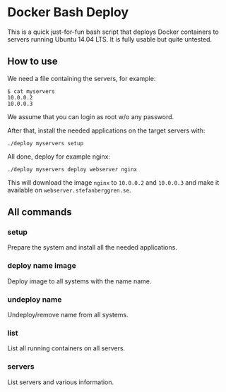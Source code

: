 # Docker Bash Deploy

This is a quick just-for-fun bash script that deploys Docker containers to servers running Ubuntu 14.04 LTS. It is fully usable but quite untested.

## How to use

We need a file containing the servers, for example:
```
$ cat myservers
10.0.0.2
10.0.0.3
```
We assume that you can login as root w/o any password.

After that, install the needed applications on the target servers with:

`./deploy myservers setup`

All done, deploy for example nginx:

`./deploy myservers deploy webserver nginx`

This will download the image `nginx` to `10.0.0.2` and `10.0.0.3` and make it available on `webserver.stefanberggren.se`.

## All commands

### setup

Prepare the system and install all the needed applications.

### deploy name image

Deploy image to all systems with the name name.

### undeploy name

Undeploy/remove name from all systems.

### list

List all running containers on all servers.

### servers

List servers and various information.
